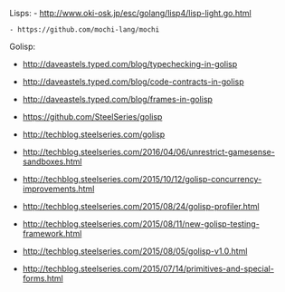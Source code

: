 Lisps:
    - http://www.oki-osk.jp/esc/golang/lisp4/lisp-light.go.html

    - https://github.com/mochi-lang/mochi



Golisp:
  - http://daveastels.typed.com/blog/typechecking-in-golisp
  - http://daveastels.typed.com/blog/code-contracts-in-golisp
  - http://daveastels.typed.com/blog/frames-in-golisp
  - https://github.com/SteelSeries/golisp
  - http://techblog.steelseries.com/golisp

  - http://techblog.steelseries.com/2016/04/06/unrestrict-gamesense-sandboxes.html
  - http://techblog.steelseries.com/2015/10/12/golisp-concurrency-improvements.html
  - http://techblog.steelseries.com/2015/08/24/golisp-profiler.html
  - http://techblog.steelseries.com/2015/08/11/new-golisp-testing-framework.html
  - http://techblog.steelseries.com/2015/08/05/golisp-v1.0.html
  - http://techblog.steelseries.com/2015/07/14/primitives-and-special-forms.html
